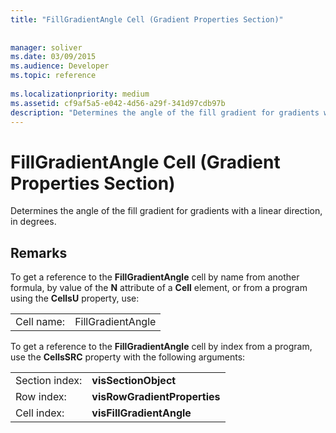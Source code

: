 ```yaml
---
title: "FillGradientAngle Cell (Gradient Properties Section)"
 
 
manager: soliver
ms.date: 03/09/2015
ms.audience: Developer
ms.topic: reference
 
ms.localizationpriority: medium
ms.assetid: cf9af5a5-e042-4d56-a29f-341d97cdb97b
description: "Determines the angle of the fill gradient for gradients with a linear direction, in degrees."
---
```


# FillGradientAngle Cell (Gradient Properties Section)

Determines the angle of the fill gradient for gradients with a linear direction, in degrees. 
  
## Remarks

To get a reference to the **FillGradientAngle** cell by name from another formula, by value of the **N** attribute of a **Cell** element, or from a program using the **CellsU** property, use: 
  
|||
|:-----|:-----|
| Cell name:  <br/> | FillGradientAngle  <br/> |
   
To get a reference to the **FillGradientAngle** cell by index from a program, use the **CellsSRC** property with the following arguments: 
  
|||
|:-----|:-----|
| Section index:  <br/> |**visSectionObject** <br/> |
| Row index:  <br/> |**visRowGradientProperties** <br/> |
| Cell index:  <br/> |**visFillGradientAngle** <br/> |
   

